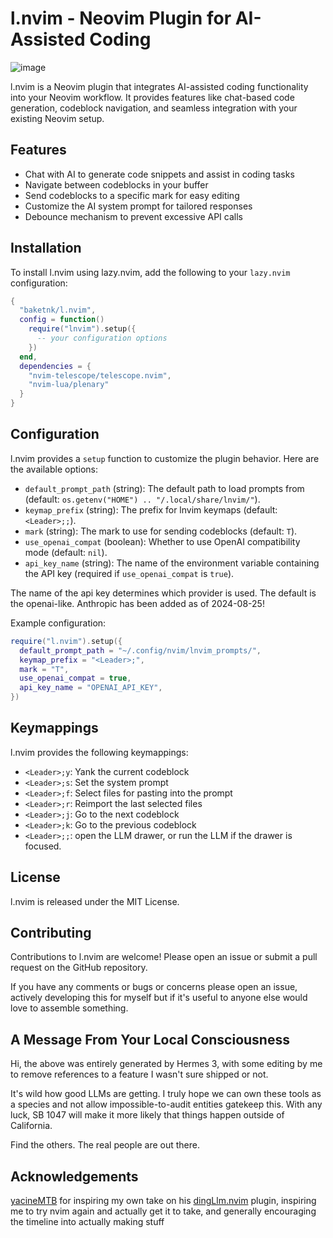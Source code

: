 # l.nvim - Neovim Plugin for AI-Assisted Coding

![image](https://repository-images.githubusercontent.com/847120613/b73bed30-4aa2-4fbf-9ffc-9c870915cb38)

l.nvim is a Neovim plugin that integrates AI-assisted coding functionality into your Neovim workflow. It provides features like chat-based code generation, codeblock navigation, and seamless integration with your existing Neovim setup.

## Features

- Chat with AI to generate code snippets and assist in coding tasks
- Navigate between codeblocks in your buffer
- Send codeblocks to a specific mark for easy editing
- Customize the AI system prompt for tailored responses
- Debounce mechanism to prevent excessive API calls

## Installation

To install l.nvim using lazy.nvim, add the following to your `lazy.nvim` configuration:

```lua
{
  "baketnk/l.nvim",
  config = function()
    require("lnvim").setup({
      -- your configuration options
    })
  end,
  dependencies = {
    "nvim-telescope/telescope.nvim",
    "nvim-lua/plenary"
  }
}
```

## Configuration

l.nvim provides a `setup` function to customize the plugin behavior. Here are the available options:

- `default_prompt_path` (string): The default path to load prompts from (default: `os.getenv("HOME") .. "/.local/share/lnvim/"`).
- `keymap_prefix` (string): The prefix for lnvim keymaps (default: `<Leader>;;`).
- `mark` (string): The mark to use for sending codeblocks (default: `T`).
- `use_openai_compat` (boolean): Whether to use OpenAI compatibility mode (default: `nil`).
- `api_key_name` (string): The name of the environment variable containing the API key (required if `use_openai_compat` is `true`).

The name of the api key determines which provider is used. The default is the openai-like. Anthropic has been added as of 2024-08-25!

Example configuration:

```lua
require("l.nvim").setup({
  default_prompt_path = "~/.config/nvim/lnvim_prompts/",
  keymap_prefix = "<Leader>;",
  mark = "T",
  use_openai_compat = true,
  api_key_name = "OPENAI_API_KEY",
})
```

## Keymappings

l.nvim provides the following keymappings:

- `<Leader>;y`: Yank the current codeblock
- `<Leader>;s`: Set the system prompt
- `<Leader>;f`: Select files for pasting into the prompt
- `<Leader>;r`: Reimport the last selected files
- `<Leader>;j`: Go to the next codeblock
- `<Leader>;k`: Go to the previous codeblock
- `<Leader>;;`: open the LLM drawer, or run the LLM if the drawer is focused. 

## License

l.nvim is released under the MIT License.

## Contributing

Contributions to l.nvim are welcome! Please open an issue or submit a pull request on the GitHub repository.

If you have any comments or bugs or concerns please open an issue, actively developing this for myself but if it's useful to anyone else would love to assemble something.

## A Message From Your Local Consciousness

Hi, the above was entirely generated by Hermes 3, with some editing by me to remove references to a feature I wasn't sure shipped or not.

It's wild how good LLMs are getting. I truly hope we can own these tools as a species and not allow impossible-to-audit entities gatekeep this. With any luck, SB 1047 will make it more likely that things happen outside of California.

Find the others. The real people are out there.

## Acknowledgements

[yacineMTB](https://twitter.com/yacineMTB) for inspiring my own take on his [dingLlm.nvim](https://github.com/yacineMTB/dingllm.nvim) plugin, inspiring me to try nvim again and actually get it to take, and generally encouraging the timeline into actually making stuff
